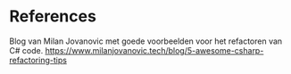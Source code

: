 # References

Blog van Milan Jovanovic met goede voorbeelden voor het refactoren van C# code.
https://www.milanjovanovic.tech/blog/5-awesome-csharp-refactoring-tips

